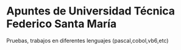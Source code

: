 # Apuntes de Universidad Técnica Federico Santa María

Pruebas, trabajos en diferentes lenguajes (pascal,cobol,vb6,etc)
